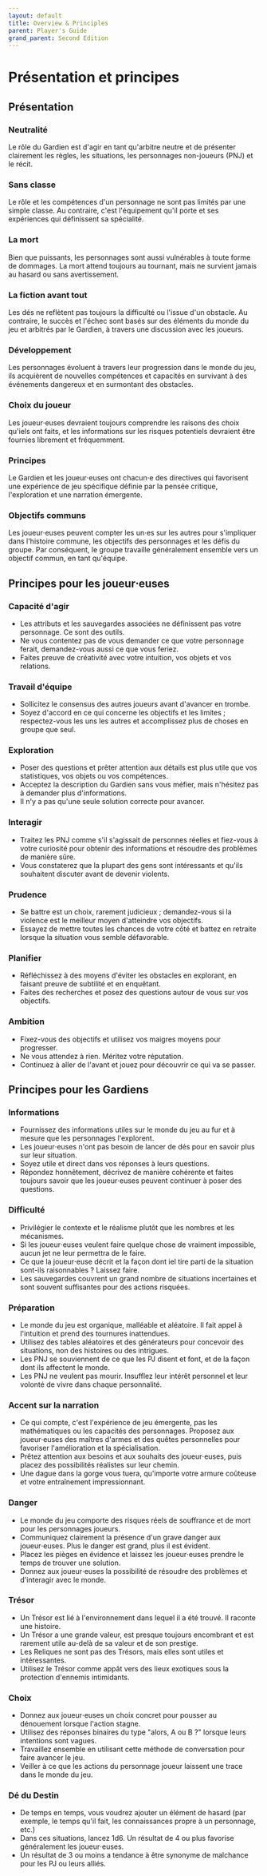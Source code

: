```yaml
---
layout: default
title: Overview & Principles
parent: Player's Guide
grand_parent: Second Edition
---
```


# Présentation et principes

## Présentation

### Neutralité

Le rôle du Gardien est d'agir en tant qu'arbitre neutre et de présenter clairement les règles, les situations, les personnages non-joueurs (PNJ) et le récit.

### Sans classe

Le rôle et les compétences d'un personnage ne sont pas limités par une simple classe. Au contraire, c'est l'équipement qu'il porte et ses expériences qui définissent sa spécialité.

### La mort

Bien que puissants, les personnages sont aussi vulnérables à toute forme de dommages. La mort attend toujours au tournant, mais ne survient jamais au hasard ou sans avertissement.

### La fiction avant tout

Les dés ne reflètent pas toujours la difficulté ou l'issue d'un obstacle. Au contraire, le succès et l'échec sont basés sur des éléments du monde du jeu et arbitrés par le Gardien, à travers une discussion avec les joueurs.

### Développement

Les personnages évoluent à travers leur progression dans le monde du jeu, ils acquièrent de nouvelles compétences et capacités en survivant à des événements dangereux et en surmontant des obstacles.

### Choix du joueur

Les joueur⋅euses devraient toujours comprendre les raisons des choix qu'iels ont faits, et les informations sur les risques potentiels devraient être fournies librement et fréquemment.

### Principes

Le Gardien et les joueur⋅euses ont chacun⋅e des directives qui favorisent une expérience de jeu spécifique définie par la pensée critique, l'exploration et une narration émergente.

### Objectifs communs

Les joueur⋅euses peuvent compter les un⋅es sur les autres pour s'impliquer dans l'histoire commune, les objectifs des personnages et les défis du groupe. Par conséquent, le groupe travaille généralement ensemble vers un objectif commun, en tant qu'équipe.

## Principes pour les joueur⋅euses

### Capacité d'agir

- Les attributs et les sauvegardes associées ne définissent pas votre personnage. Ce sont des outils.
- Ne vous contentez pas de vous demander ce que votre personnage ferait, demandez-vous aussi ce que vous feriez.
- Faites preuve de créativité avec votre intuition, vos objets et vos relations.

### Travail d'équipe

- Sollicitez le consensus des autres joueurs avant d'avancer en trombe.
- Soyez d'accord en ce qui concerne les objectifs et les limites ; respectez-vous les uns les autres et accomplissez plus de choses en groupe que seul.

### Exploration

- Poser des questions et prêter attention aux détails est plus utile que vos statistiques, vos objets ou vos compétences.
- Acceptez la description du Gardien sans vous méfier, mais n'hésitez pas à demander plus d'informations.
- Il n'y a pas qu'une seule solution correcte pour avancer.

### Interagir

- Traitez les PNJ comme s'il s'agissait de personnes réelles et fiez-vous à votre curiosité pour obtenir des informations et résoudre des problèmes de manière sûre.
- Vous constaterez que la plupart des gens sont intéressants et qu'ils souhaitent discuter avant de devenir violents.

### Prudence

- Se battre est un choix, rarement judicieux ; demandez-vous si la violence est le meilleur moyen d'atteindre vos objectifs.
- Essayez de mettre toutes les chances de votre côté et battez en retraite lorsque la situation vous semble défavorable.

### Planifier

- Réfléchissez à des moyens d'éviter les obstacles en explorant, en faisant preuve de subtilité et en enquêtant.
- Faites des recherches et posez des questions autour de vous sur vos objectifs.

### Ambition

- Fixez-vous des objectifs et utilisez vos maigres moyens pour progresser.
- Ne vous attendez à rien. Méritez votre réputation.
- Continuez à aller de l'avant et jouez pour découvrir ce qui va se passer.

## Principes pour les Gardiens

### Informations

- Fournissez des informations utiles sur le monde du jeu au fur et à mesure que les personnages l'explorent.
- Les joueur⋅euses n'ont pas besoin de lancer de dés pour en savoir plus sur leur situation.
- Soyez utile et direct dans vos réponses à leurs questions.
- Répondez honnêtement, décrivez de manière cohérente et faites toujours savoir que les joueur⋅euses peuvent continuer à poser des questions.

### Difficulté

- Privilégier le contexte et le réalisme plutôt que les nombres et les mécanismes.
- Si les joueur⋅euses veulent faire quelque chose de vraiment impossible, aucun jet ne leur permettra de le faire.
- Ce que la joueur⋅euse décrit et la façon dont iel tire parti de la situation sont-ils raisonnables ? Laissez faire.
- Les sauvegardes couvrent un grand nombre de situations incertaines et sont souvent suffisantes pour des actions risquées.

### Préparation

- Le monde du jeu est organique, malléable et aléatoire. Il fait appel à l'intuition et prend des tournures inattendues.
- Utilisez des tables aléatoires et des générateurs pour concevoir des situations, non des histoires ou des intrigues.
- Les PNJ se souviennent de ce que les PJ disent et font, et de la façon dont ils affectent le monde.
- Les PNJ ne veulent pas mourir. Insufflez leur intérêt personnel et leur volonté de vivre dans chaque personnalité.

### Accent sur la narration

- Ce qui compte, c'est l'expérience de jeu émergente, pas les mathématiques ou les capacités des personnages. Proposez aux joueur⋅euses des maîtres d'armes et des quêtes personnelles pour favoriser l'amélioration et la spécialisation.
- Prêtez attention aux besoins et aux souhaits des joueur⋅euses, puis placez des possibilités réalistes sur leur chemin.
- Une dague dans la gorge vous tuera, qu'importe votre armure coûteuse et votre entraînement impressionnant.

### Danger

- Le monde du jeu comporte des risques réels de souffrance et de mort pour les personnages joueurs.
- Communiquez clairement la présence d'un grave danger aux joueur⋅euses. Plus le danger est grand, plus il est évident.
- Placez les pièges en évidence et laissez les joueur⋅euses prendre le temps de trouver une solution.
- Donnez aux joueur⋅euses la possibilité de résoudre des problèmes et d'interagir avec le monde.

### Trésor

- Un Trésor est lié à l'environnement dans lequel il a été trouvé. Il raconte une histoire.
- Un Trésor a une grande valeur, est presque toujours encombrant et est rarement utile au-delà de sa valeur et de son prestige.
- Les Reliques ne sont pas des Trésors, mais elles sont utiles et intéressantes.
- Utilisez le Trésor comme appât vers des lieux exotiques sous la protection d'ennemis intimidants.

### Choix

- Donnez aux joueur⋅euses un choix concret pour pousser au dénouement lorsque l'action stagne.
- Utilisez des réponses binaires du type "alors, A ou B ?" lorsque leurs intentions sont vagues.
- Travaillez ensemble en utilisant cette méthode de conversation pour faire avancer le jeu.
- Veiller à ce que les actions du personnage joueur laissent une trace dans le monde du jeu.

### Dé du Destin

- De temps en temps, vous voudrez ajouter un élément de hasard (par exemple, le temps qu'il fait, les connaissances propre à un personnage, etc.)
- Dans ces situations, lancez 1d6. Un résultat de 4 ou plus favorise généralement les joueur⋅euses.
- Un résultat de 3 ou moins a tendance à être synonyme de malchance pour les PJ ou leurs alliés.
